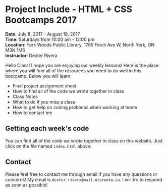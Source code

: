 # Project Include - HTML + CSS Bootcamps 2017
**Date**: July 8, 2017 - August 19, 2017  
**Time**: Saturdays from 10:00 am - 12:00 pm  
**Location**: York Woods Public Library, 1785 Finch Ave W, North York, ON M3N 1M6  
**Instructor**: Dexter Rivera

Hello Class! I hope you are enjoying our weekly lessons! Here is the place where you will find all of the resources you need to do well in this bootcamp. Below you will learn:
  * Final project assignment sheet
  * How to find all of the code we wrote together in class
  * Class Notes
  * What to do if you miss a class
  * How to get help on coding problems when working at home
  * How to contact me

## Getting each week's code  
You can find all of the code we wrote together in class on this website. Just click on the file named `index.html` above:



## Contact
Please feel free to contact me through email if you have any questions or concerns! My email is `dexter.rivera@mail.utoronto.ca`. I will try to respond as soon as possible!  
